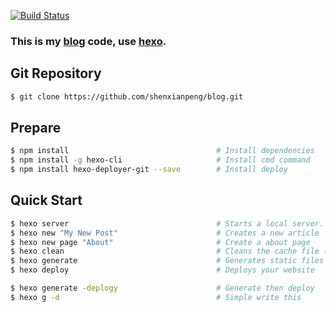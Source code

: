 [![Build Status](https://www.travis-ci.org/shenxianpeng/blog.svg?branch=master)](https://www.travis-ci.org/shenxianpeng/blog) 

### This is my [blog](https://shenxianpeng.github.io/) code, use [hexo](https://hexo.io).

## Git Repository
``` bash
$ git clone https://github.com/shenxianpeng/blog.git
```

## Prepare
``` bash
$ npm install                                 # Install dependencies
$ npm install -g hexo-cli                     # Install cmd command
$ npm install hexo-deployer-git --save        # Install deploy
```

## Quick Start

``` bash
$ hexo server                                 # Starts a local server. By default, this is at http://localhost:4000/
$ hexo new "My New Post"                      # Creates a new article
$ hexo new page "About"                       # Create a about page
$ hexo clean                                  # Cleans the cache file (db.json) and generated files (public).
$ hexo generate                               # Generates static files
$ hexo deploy                                 # Deploys your website

$ hexo generate -deplogy                      # Generate then deploy
$ hexo g -d                                   # Simple write this
```